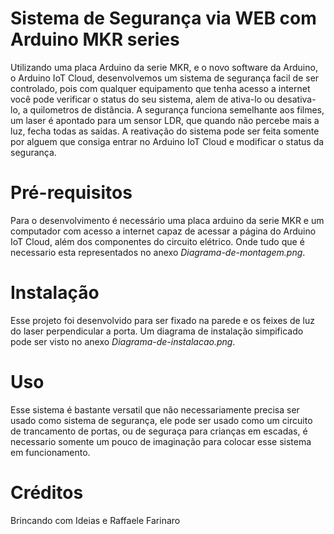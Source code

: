 # Sistema de Segurança via WEB com Arduino MKR series
Utilizando uma placa Arduino da serie MKR, e o novo software da Arduino, o Arduino IoT Cloud, desenvolvemos um sistema de segurança facil de ser controlado, pois com qualquer equipamento que tenha acesso a internet você pode verificar o status do seu sistema, alem de ativa-lo ou desativa-lo, a quilometros de distância. A segurança funciona semelhante aos filmes, um laser é apontado para um sensor LDR, que quando não percebe mais a luz, fecha todas as saidas. A reativação do sistema pode ser feita somente por alguem que consiga entrar no Arduino IoT Cloud e modificar o status da segurança.
# Pré-requisitos
Para o desenvolvimento é necessário uma placa arduino da serie MKR e um computador com acesso a internet capaz de acessar a página do Arduino IoT Cloud, além dos componentes do circuito elétrico. Onde tudo que é necessario esta representados no anexo *Diagrama-de-montagem.png*.
# Instalação
Esse projeto foi desenvolvido para ser fixado na parede e os feixes de luz do laser perpendicular a porta. Um diagrama de instalação  simpificado pode ser visto no anexo *Diagrama-de-instalacao.png*.
# Uso
Esse sistema é bastante versatil que não necessariamente precisa ser usado como sistema de segurança, ele pode ser usado como um circuito de trancamento de portas, ou de seguraça para crianças em escadas, é necessario somente um pouco de imaginação para colocar esse sistema em funcionamento.
# Créditos
Brincando com Ideias e Raffaele Farinaro
